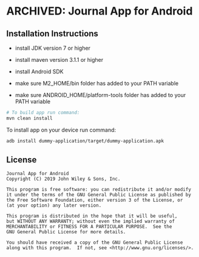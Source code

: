 # ARCHIVED: Journal App for Android

## Installation Instructions

* install JDK version 7 or higher
* install maven version 3.1.1 or higher
* install Android SDK

* make sure M2_HOME/bin folder has added to your PATH variable
* make sure ANDROID_HOME/platform-tools folder has added to your PATH variable

```sh
# To build app run command:
mvn clean install
```

To install app on your device run command:
```sh
adb install dummy-application/target/dummy-application.apk
```

## License

    Journal App for Android
    Copyright (C) 2019 John Wiley & Sons, Inc.

    This program is free software: you can redistribute it and/or modify
    it under the terms of the GNU General Public License as published by
    the Free Software Foundation, either version 3 of the License, or
    (at your option) any later version.

    This program is distributed in the hope that it will be useful,
    but WITHOUT ANY WARRANTY; without even the implied warranty of
    MERCHANTABILITY or FITNESS FOR A PARTICULAR PURPOSE.  See the
    GNU General Public License for more details.

    You should have received a copy of the GNU General Public License
    along with this program.  If not, see <http://www.gnu.org/licenses/>.
